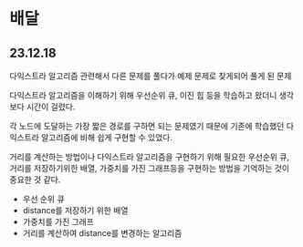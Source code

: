 # 배달

## 23.12.18
다익스트라 알고리즘 관련해서 다른 문제를 풀다가 예제 문제로 찾게되어 풀게 된 문제

다익스트라 알고리즘을 이해하기 위해 우선순위 큐, 이진 힙 등을 학습하고 왔더니 생각보다 시간이 걸렸다.

각 노드에 도달하는 가장 짧은 경로를 구하면 되는 문제였기 때문에 기존에 학습했던 다익스트라 알고리즘에 비해 쉽게 구현할 수 있었다.

거리를 계산하는 방법이나 다익스트라 알고리즘을 구현하기 위해 필요한 우선순위 큐, 거리를 저장하기위한 배열, 가중치를 가진 그래프등을 구현하는 방법을 기억하는 것이 중요한 것 같다.

- 우선 순위 큐
- distance를 저장하기 위한 배열
- 가중치를 가진 그래프
- 거리를 계산하여 distance를 변경하는 알고리즘